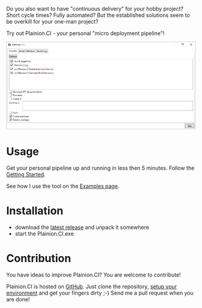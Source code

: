 
Do you also want to have "continuous delivery" for your hobby project? 
Short cycle times? Fully automated?
But the established solutions seem to be overkill for your one-man project?

Try out Plainion.CI - your personal "micro deployment pipeline"!

![](Overview.png)

# Usage

Get your personal pipeline up and running in less then 5 minutes. Follow the [Getting Started](GettingStarted.md).

See how I use the tool on the [Examples page](Examples.md).

# Installation

- download the [latest release](https://github.com/plainionist/Plainion.CI/releases) and unpack it somewhere
- start the Plainion.CI.exe

# Contribution

You have ideas to improve Plainion.CI? You are welcome to contribute!

Plainion.CI is hosted on [GitHub](https://github.com/plainionist/Plainion.CI). 
Just clone the repository, [setup your environment](Contribution) and get your fingers dirty ;-) 
Send me a pull request when you are done!

